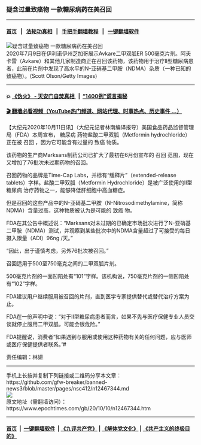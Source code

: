 ### 疑含过量致癌物 一款糖尿病药在美召回
------------------------

#### [首页](https://github.com/gfw-breaker/banned-news3/blob/master/README.md) &nbsp;&nbsp;|&nbsp;&nbsp; [法轮功真相](https://github.com/begood0513/basic/blob/master/README.md)  &nbsp;&nbsp;|&nbsp;&nbsp; [手把手翻墙教程](https://github.com/gfw-breaker/guides/wiki)  &nbsp;&nbsp;|&nbsp;&nbsp; [一键翻墙软件](https://github.com/gfw-breaker/nogfw/blob/master/README.md)  



<div><img alt="疑含过量致癌物 一款糖尿病药在美召回" class="attachment-djy_600_400 size-djy_600_400 wp-post-image" src="https://i.epochtimes.com/assets/uploads/2020/10/GettyImages-1255267561-600x400.jpg"/>
<div class="caption">
 2020年7月9日在伊利诺伊州芝加哥展示Avkare二甲双胍ER 500毫克片剂。阿夫卡雷（Avkare）和其他几家制造商正在召回该药物，该药物用于治疗II型糖尿病患者，此前在片剂中发现了高水平的N-亚硝基二甲胺（NDMA）杂质（一种已知的致癌物）。(Scott Olson/Getty Images)
</div></div><hr/>

#### 💥 [《伪火》 - 天安门自焚真相 ](http://158.247.195.190:10000/videos/blog/weihuo.html)&nbsp; |&nbsp; [“1400例”谎言揭秘  ](http://158.247.195.190:10000/videos/blog/jiexi1400.html)

#### [ 🎬  翻墙必看视频（YouTube热门频道、网站代理、时事热点、历史事件 ...）](https://github.com/gfw-breaker/links/blob/master/banned.md)

<div><p>
 【大纪元2020年10月11日讯】（大纪元记者林南编译报导）美国食品药品监督管理局（FDA）本周宣布，
 <ok href="https://www.epochtimes.com/gb/tag/%E7%B3%96%E5%B0%BF%E7%97%85.html">
  糖尿病
 </ok>
 药物盐酸二甲双胍（Metformin hydrochloride）正在被
 <ok href="https://www.epochtimes.com/gb/tag/%E5%8F%AC%E5%9B%9E.html">
  召回
 </ok>
 ，因为它可能含有过量的
 <ok href="https://www.epochtimes.com/gb/tag/%E8%87%B4%E7%99%8C.html">
  致癌
 </ok>
 物质。
</p>
<p>
 该药物的生产商Marksans制药公司已扩大了最初在6月份宣布的
 <ok href="https://www.epochtimes.com/gb/tag/%E5%8F%AC%E5%9B%9E.html">
  召回
 </ok>
 范围，现在又增加了76批次未过期药物的召回。
</p>
<p>
 召回药物的品牌是Time-Cap Labs，并标有“缓释片”（extended-release tablets）字样。盐酸二甲双胍（Metformin Hydrochloride）是被广泛使用的II型
 <ok href="https://www.epochtimes.com/gb/tag/%E7%B3%96%E5%B0%BF%E7%97%85.html">
  糖尿病
 </ok>
 治疗药物之一，能够降低肝细胞中高血糖症。
</p>
<p>
 但是召回的这些产品中的N-亚硝基二甲胺（N-Nitrosodimethylamine，简称NDMA）含量过高，这种物质被认为是可能的
 <ok href="https://www.epochtimes.com/gb/tag/%E8%87%B4%E7%99%8C.html">
  致癌
 </ok>
 物。
</p>
<p>
 FDA在其公告中概述说：“Marksans对未过期的已确定市场批次进行了N-亚硝基二甲胺（NDMA）测试，并观察到某些批次中的NDMA含量超过了可接受的每日摄入限量（ADI）96ng /天。”
</p>
<p>
 “因此，出于谨慎考虑，另外76批次被召回。”
</p>
<p>
 召回适用于500至750毫克之间的二甲双胍片剂。
</p>
<p>
 500毫克片剂的一面凹陷处有“101”字样。该机构说，750毫克片剂的一侧凹陷处有“102”字样。
</p>
<p>
 FDA建议用户继续服用被召回的片剂，直到医学专家提供替代或替代治疗方案为止。
</p>
<p>
 FDA在一份声明中说：“对于II型糖尿病患者而言，如果不先与医疗保健专业人员交谈就停止服用二甲双胍，可能会很危险。”
</p>
<p>
 FDA提醒说，消费者“如果遇到与服用或使用这种药物有关的任何问题，应与医师或医疗保健提供者联系。”#
</p>
<p>
 责任编辑：林妍
</p>
</div>
<hr/>
手机上长按并复制下列链接或二维码分享本文章：<br/>
https://github.com/gfw-breaker/banned-news3/blob/master/pages/nsc412/n12467344.md <br/>
<a href='https://github.com/gfw-breaker/banned-news3/blob/master/pages/nsc412/n12467344.md'><img src='https://github.com/gfw-breaker/banned-news3/blob/master/pages/nsc412/n12467344.md.png'/></a> <br/>
原文地址（需翻墙访问）：https://www.epochtimes.com/gb/20/10/10/n12467344.htm


------------------------
#### [首页](https://github.com/gfw-breaker/banned-news3/blob/master/README.md) &nbsp;|&nbsp; [一键翻墙软件](https://github.com/gfw-breaker/nogfw/blob/master/README.md) &nbsp;| [《九评共产党》](https://github.com/gfw-breaker/9ping.md/blob/master/README.md#九评之一评共产党是什么) | [《解体党文化》](https://github.com/gfw-breaker/jtdwh.md/blob/master/README.md) | [《共产主义的终极目的》](https://github.com/gfw-breaker/gczydzjmd.md/blob/master/README.md)


<img src='http://gfw-breaker.win/banned-news3/pages/nsc412/n12467344.md' width='0px' height='0px'/>